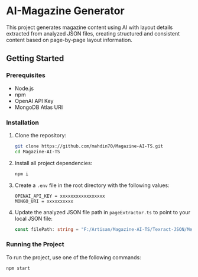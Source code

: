 # AI-Magazine Generator

This project generates magazine content using AI with layout details extracted from analyzed JSON files, creating structured and consistent content based on page-by-page layout information.

## Getting Started

### Prerequisites

- Node.js
- npm
- OpenAI API Key
- MongoDB Atlas URI

### Installation

1. Clone the repository:

   ```bash
   git clone https://github.com/mahdin70/Magazine-AI-TS.git
   cd Magazine-AI-TS
   ```

2. Install all project dependencies:

   ```bash
   npm i
   ```

3. Create a `.env` file in the root directory with the following values:

   ```
   OPENAI_API_KEY = xxxxxxxxxxxxxxxxx
   MONGO_URI = xxxxxxxxxx
   ```

4. Update the analyzed JSON file path in `pageExtractor.ts` to point to your local JSON file:

   ```typescript
   const filePath: string = "F:/Artisan/Magazine-AI-TS/Texract-JSON/MedicalAnalyzeDocResponse.json";
   ```

### Running the Project

To run the project, use one of the following commands:

```bash
npm start
```
